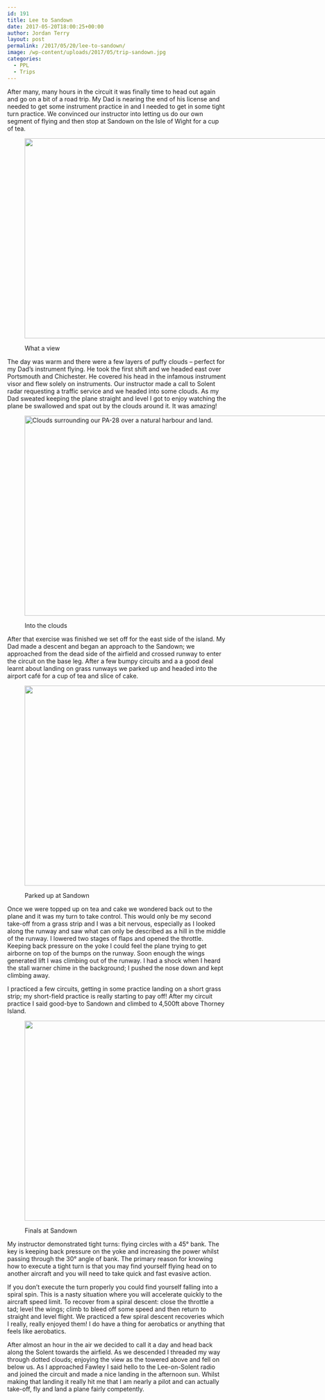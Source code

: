 ```yaml
---
id: 191
title: Lee to Sandown
date: 2017-05-20T18:00:25+00:00
author: Jordan Terry
layout: post
permalink: /2017/05/20/lee-to-sandown/
image: /wp-content/uploads/2017/05/trip-sandown.jpg
categories:
  - PPL
  - Trips
---
```

After many, many hours in the circuit it was finally time to head out again and go on a bit of a road trip. My Dad is nearing the end of his license and needed to get some instrument practice in and I needed to get in some tight turn practice. We convinced our instructor into letting us do our own segment of flying and then stop at Sandown on the Isle of Wight for a cup of tea.<figure id="attachment_195" class="thumbnail wp-caption alignnone" style="width: 1034px">

<img loading="lazy" class="size-large wp-image-195" src="{{ site.baseurl }}/wp-content/uploads/2017/05/trip-clouds-1024x461.jpg" alt="" width="1024" height="461" srcset="{{ site.baseurl }}/wp-content/uploads/2017/05/trip-clouds-1024x461.jpg 1024w, {{ site.baseurl }}/wp-content/uploads/2017/05/trip-clouds-300x135.jpg 300w, {{ site.baseurl }}/wp-content/uploads/2017/05/trip-clouds-768x346.jpg 768w, {{ site.baseurl }}/wp-content/uploads/2017/05/trip-clouds.jpg 2000w" sizes="(max-width: 1024px) 100vw, 1024px" /> <figcaption class="caption wp-caption-text">What a view</figcaption></figure> 

The day was warm and there were a few layers of puffy clouds &#8211; perfect for my Dad’s instrument flying. He took the first shift and we headed east over Portsmouth and Chichester. He covered his head in the infamous instrument visor and flew solely on instruments. Our instructor made a call to Solent radar requesting a traffic service and we headed into some clouds. As my Dad sweated keeping the plane straight and level I got to enjoy watching the plane be swallowed and spat out by the clouds around it. It was amazing!<figure id="attachment_192" class="thumbnail wp-caption aligncenter" style="width: 1034px">

<img loading="lazy" class="wp-image-192 size-large" src="{{ site.baseurl }}/wp-content/uploads/2017/05/trip-into-the-clouds-1024x461.jpg" alt="Clouds surrounding our PA-28 over a natural harbour and land." width="1024" height="461" srcset="{{ site.baseurl }}/wp-content/uploads/2017/05/trip-into-the-clouds-1024x461.jpg 1024w, {{ site.baseurl }}/wp-content/uploads/2017/05/trip-into-the-clouds-300x135.jpg 300w, {{ site.baseurl }}/wp-content/uploads/2017/05/trip-into-the-clouds-768x346.jpg 768w, {{ site.baseurl }}/wp-content/uploads/2017/05/trip-into-the-clouds.jpg 2000w" sizes="(max-width: 1024px) 100vw, 1024px" /> <figcaption class="caption wp-caption-text">Into the clouds</figcaption></figure> 

After that exercise was finished we set off for the east side of the island. My Dad made a descent and began an approach to the Sandown; we approached from the dead side of the airfield and crossed runway to enter the circuit on the base leg. After a few bumpy circuits and a a good deal learnt about landing on grass runways we parked up and headed into the airport café for a cup of tea and slice of cake.<figure id="attachment_193" class="thumbnail wp-caption aligncenter" style="width: 1034px">

<img loading="lazy" class="wp-image-193 size-large" src="{{ site.baseurl }}/wp-content/uploads/2017/05/trip-sandown-1024x461.jpg" alt="" width="1024" height="461" srcset="{{ site.baseurl }}/wp-content/uploads/2017/05/trip-sandown-1024x461.jpg 1024w, {{ site.baseurl }}/wp-content/uploads/2017/05/trip-sandown-300x135.jpg 300w, {{ site.baseurl }}/wp-content/uploads/2017/05/trip-sandown-768x346.jpg 768w, {{ site.baseurl }}/wp-content/uploads/2017/05/trip-sandown.jpg 2000w" sizes="(max-width: 1024px) 100vw, 1024px" /> <figcaption class="caption wp-caption-text">Parked up at Sandown</figcaption></figure> 

Once we were topped up on tea and cake we wondered back out to the plane and it was my turn to take control. This would only be my second take-off from a grass strip and I was a bit nervous, especially as I looked along the runway and saw what can only be described as a hill in the middle of the runway. I lowered two stages of flaps and opened the throttle. Keeping back pressure on the yoke I could feel the plane trying to get airborne on top of the bumps on the runway. Soon enough the wings generated lift I was climbing out of the runway. I had a shock when I heard the stall warner chime in the background; I pushed the nose down and kept climbing away.

I practiced a few circuits, getting in some practice landing on a short grass strip; my short-field practice is really starting to pay off! After my circuit practice I said good-bye to Sandown and climbed to 4,500ft above Thorney Island.<figure id="attachment_194" class="thumbnail wp-caption alignnone" style="width: 1034px">

<img loading="lazy" class="size-large wp-image-194" src="{{ site.baseurl }}/wp-content/uploads/2017/05/trip-finals-1024x461.jpg" alt="" width="1024" height="461" srcset="{{ site.baseurl }}/wp-content/uploads/2017/05/trip-finals-1024x461.jpg 1024w, {{ site.baseurl }}/wp-content/uploads/2017/05/trip-finals-300x135.jpg 300w, {{ site.baseurl }}/wp-content/uploads/2017/05/trip-finals-768x346.jpg 768w, {{ site.baseurl }}/wp-content/uploads/2017/05/trip-finals.jpg 2000w" sizes="(max-width: 1024px) 100vw, 1024px" /> <figcaption class="caption wp-caption-text">Finals at Sandown</figcaption></figure> 

My instructor demonstrated tight turns: flying circles with a 45° bank. The key is keeping back pressure on the yoke and increasing the power whilst passing through the 30° angle of bank. The primary reason for knowing how to execute a tight turn is that you may find yourself flying head on to another aircraft and you will need to take quick and fast evasive action.

If you don’t execute the turn properly you could find yourself falling into a spiral spin. This is a nasty situation where you will accelerate quickly to the aircraft speed limit. To recover from a spiral descent: close the throttle a tad; level the wings; climb to bleed off some speed and then return to straight and level flight. We practiced a few spiral descent recoveries which I really, really enjoyed them! I do have a thing for aerobatics or anything that feels like aerobatics.

After almost an hour in the air we decided to call it a day and head back along the Solent towards the airfield. As we descended I threaded my way through dotted clouds; enjoying the view as the towered above and fell on below us. As I approached Fawley I said hello to the Lee-on-Solent radio and joined the circuit and made a nice landing in the afternoon sun. Whilst making that landing it really hit me that I am nearly a pilot and can actually take-off, fly and land a plane fairly competently.
